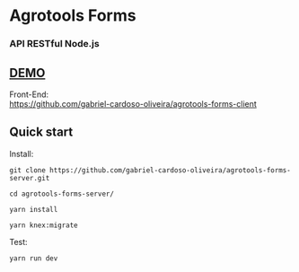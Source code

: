 # Agrotools Forms

### API RESTful Node.js

## <a href="https://agrotools-forms.netlify.app">DEMO</a>

Front-End:<br />
https://github.com/gabriel-cardoso-oliveira/agrotools-forms-client<br />

## Quick start

Install:

```
git clone https://github.com/gabriel-cardoso-oliveira/agrotools-forms-server.git
```
```
cd agrotools-forms-server/
```
```
yarn install
```
```
yarn knex:migrate
```

Test:

```
yarn run dev
```
